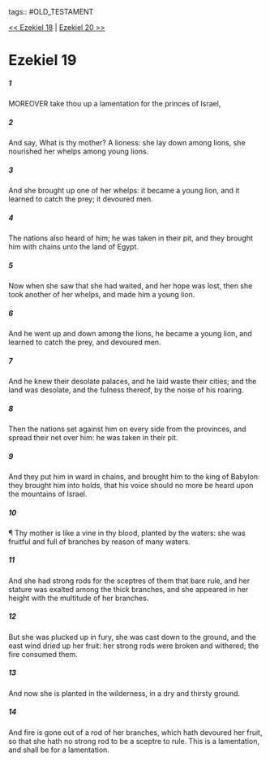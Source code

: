 tags:: #OLD_TESTAMENT

[<< Ezekiel 18](OLD_TESTAMENT/26_Ezekiel/Ezekiel_18.md) | [Ezekiel 20 >>](OLD_TESTAMENT/26_Ezekiel/Ezekiel_20.md)

# Ezekiel 19

##### 1

MOREOVER take thou up a lamentation for the princes of Israel,

##### 2

And say, What is thy mother? A lioness: she lay down among lions, she nourished her whelps among young lions.

##### 3

And she brought up one of her whelps: it became a young lion, and it learned to catch the prey; it devoured men.

##### 4

The nations also heard of him; he was taken in their pit, and they brought him with chains unto the land of Egypt.

##### 5

Now when she saw that she had waited, and her hope was lost, then she took another of her whelps, and made him a young lion.

##### 6

And he went up and down among the lions, he became a young lion, and learned to catch the prey, and devoured men.

##### 7

And he knew their desolate palaces, and he laid waste their cities; and the land was desolate, and the fulness thereof, by the noise of his roaring.

##### 8

Then the nations set against him on every side from the provinces, and spread their net over him: he was taken in their pit.

##### 9

And they put him in ward in chains, and brought him to the king of Babylon: they brought him into holds, that his voice should no more be heard upon the mountains of Israel.

##### 10

¶ Thy mother is like a vine in thy blood, planted by the waters: she was fruitful and full of branches by reason of many waters.

##### 11

And she had strong rods for the sceptres of them that bare rule, and her stature was exalted among the thick branches, and she appeared in her height with the multitude of her branches.

##### 12

But she was plucked up in fury, she was cast down to the ground, and the east wind dried up her fruit: her strong rods were broken and withered; the fire consumed them.

##### 13

And now she is planted in the wilderness, in a dry and thirsty ground.

##### 14

And fire is gone out of a rod of her branches, which hath devoured her fruit, so that she hath no strong rod to be a sceptre to rule. This is a lamentation, and shall be for a lamentation.
